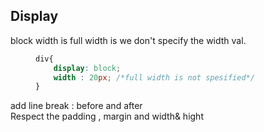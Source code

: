 ## Display


<dl>
	<dt>block width is full width is we don't specify the width val.</dt>
<dd>

```css width: 25x;
div{
	display: block;
	width : 20px; /*full width is not spesified*/
}
```
</dd>

<dt>add line break : before and after</dd>
<dt>Respect the padding , margin and width& hight</dd>

</dl>
